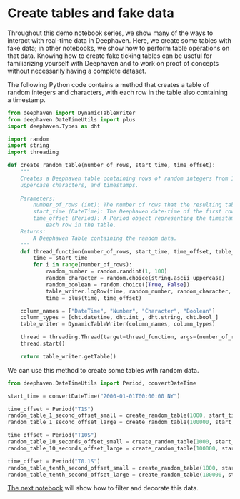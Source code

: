 # Create tables and fake data

Throughout this demo notebook series, we show many of the ways to interact with real-time data in Deephaven. Here, we create some tables with fake data; in other notebooks, we show how to perform table operations on that data. Knowing how to create fake ticking tables can be useful for familiarizing yourself with Deephaven and to work on proof of concepts without necessarily having a complete dataset.

The following Python code contains a method that creates a table of random integers and characters, with each row in the table also containing a timestamp.

```python
from deephaven import DynamicTableWriter
from deephaven.DateTimeUtils import plus
import deephaven.Types as dht

import random
import string
import threading

def create_random_table(number_of_rows, start_time, time_offset):
    """
    Creates a Deephaven table containing rows of random integers from 1 to 99, random
    uppercase characters, and timestamps.
    
    Parameters:
        number_of_rows (int): The number of rows that the resulting table will contain.
        start_time (DateTime): The Deephaven date-time of the first row in the table.
        time_offset (Period): A Period object representing the timestamp difference between
            each row in the table.
    Returns:
        A Deephaven Table containing the random data.
    """
    def thread_function(number_of_rows, start_time, time_offset, table_writer):
        time = start_time
        for i in range(number_of_rows):
            random_number = random.randint(1, 100)
            random_character = random.choice(string.ascii_uppercase)
            random_boolean = random.choice([True, False])
            table_writer.logRow(time, random_number, random_character, random_boolean)
            time = plus(time, time_offset)

    column_names = ["DateTime", "Number", "Character", "Boolean"]
    column_types = [dht.datetime, dht.int_, dht.string, dht.bool_]
    table_writer = DynamicTableWriter(column_names, column_types)

    thread = threading.Thread(target=thread_function, args=(number_of_rows, start_time, time_offset, table_writer))
    thread.start()

    return table_writer.getTable()
```

We can use this method to create some tables with random data.

```python
from deephaven.DateTimeUtils import Period, convertDateTime

start_time = convertDateTime("2000-01-01T00:00:00 NY")

time_offset = Period("T1S")
random_table_1_second_offset_small = create_random_table(1000, start_time, time_offset)
random_table_1_second_offset_large = create_random_table(100000, start_time, time_offset)

time_offset = Period("T10S")
random_table_10_seconds_offset_small = create_random_table(1000, start_time, time_offset)
random_table_10_seconds_offset_large = create_random_table(100000, start_time, time_offset)

time_offset = Period("T0.1S")
random_table_tenth_second_offset_small = create_random_table(1000, start_time, time_offset)
random_table_tenth_second_offset_large = create_random_table(100000, start_time, time_offset)
```

[The next notebook](A2%20Filter%20and%20decorate.md) will show how to filter and decorate this data.
